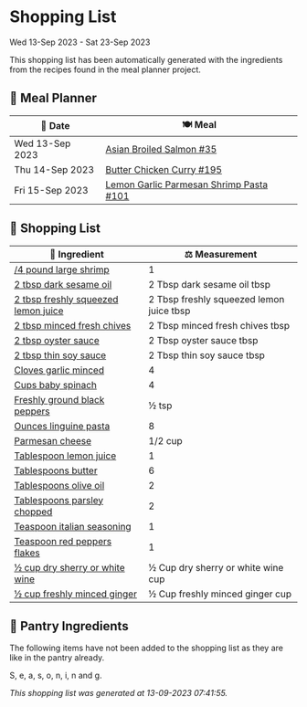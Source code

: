 # Shopping List

Wed 13-Sep 2023 - Sat 23-Sep 2023

This shopping list has been automatically generated with the ingredients from the recipes found in the meal planner project.

## 📅 Meal Planner

|📅 Date| 🍽️ Meal|
|----|----|
|Wed 13-Sep 2023|[Asian Broiled Salmon #35](https://github.com/bryanbr23/Recipes/issues/35)|
|Thu 14-Sep 2023|[Butter Chicken Curry #195](https://github.com/bryanbr23/Recipes/issues/195)|
|Fri 15-Sep 2023|[Lemon Garlic Parmesan Shrimp Pasta #101](https://github.com/bryanbr23/Recipes/issues/101)|

## 🛒 Shopping List

| 🍌 Ingredient| ⚖️ Measurement|
|----------|-----------|
|[/4 pound large shrimp](https://www.sainsburys.co.uk/gol-ui/SearchResults//4%20pound%20large%20shrimp)|1|
|[2 tbsp dark sesame oil](https://www.sainsburys.co.uk/gol-ui/SearchResults/2%20tbsp%20dark%20sesame%20oil)|2 Tbsp dark sesame oil tbsp|
|[2 tbsp freshly squeezed lemon juice](https://www.sainsburys.co.uk/gol-ui/SearchResults/2%20tbsp%20freshly%20squeezed%20lemon%20juice)|2 Tbsp freshly squeezed lemon juice tbsp|
|[2 tbsp minced fresh chives](https://www.sainsburys.co.uk/gol-ui/SearchResults/2%20tbsp%20minced%20fresh%20chives)|2 Tbsp minced fresh chives tbsp|
|[2 tbsp oyster sauce](https://www.sainsburys.co.uk/gol-ui/SearchResults/2%20tbsp%20oyster%20sauce)|2 Tbsp oyster sauce tbsp|
|[2 tbsp thin soy sauce](https://www.sainsburys.co.uk/gol-ui/SearchResults/2%20tbsp%20thin%20soy%20sauce)|2 Tbsp thin soy sauce tbsp|
|[Cloves garlic minced](https://www.sainsburys.co.uk/gol-ui/SearchResults/Cloves%20garlic%20minced)|4|
|[Cups baby spinach](https://www.sainsburys.co.uk/gol-ui/SearchResults/Cups%20baby%20spinach)|4|
|[Freshly ground black peppers](https://www.sainsburys.co.uk/gol-ui/SearchResults/Freshly%20ground%20black%20peppers)|½ tsp|
|[Ounces linguine pasta](https://www.sainsburys.co.uk/gol-ui/SearchResults/Ounces%20linguine%20pasta)|8|
|[Parmesan cheese](https://www.sainsburys.co.uk/gol-ui/SearchResults/Parmesan%20cheese)|1/2 cup|
|[Tablespoon lemon juice](https://www.sainsburys.co.uk/gol-ui/SearchResults/Tablespoon%20lemon%20juice)|1|
|[Tablespoons butter](https://www.sainsburys.co.uk/gol-ui/SearchResults/Tablespoons%20butter)|6|
|[Tablespoons olive oil](https://www.sainsburys.co.uk/gol-ui/SearchResults/Tablespoons%20olive%20oil)|2|
|[Tablespoons parsley chopped](https://www.sainsburys.co.uk/gol-ui/SearchResults/Tablespoons%20parsley%20chopped)|2|
|[Teaspoon italian seasoning](https://www.sainsburys.co.uk/gol-ui/SearchResults/Teaspoon%20italian%20seasoning)|1|
|[Teaspoon red peppers flakes](https://www.sainsburys.co.uk/gol-ui/SearchResults/Teaspoon%20red%20peppers%20flakes)|1|
|[½ cup dry sherry or white wine](https://www.sainsburys.co.uk/gol-ui/SearchResults/½%20cup%20dry%20sherry%20or%20white%20wine)|½ Cup dry sherry or white wine cup|
|[½ cup freshly minced ginger](https://www.sainsburys.co.uk/gol-ui/SearchResults/½%20cup%20freshly%20minced%20ginger)|½ Cup freshly minced ginger cup|

## 🏪 Pantry Ingredients

The following items have not been added to the shopping list as they are like in the pantry already.

S, e, a, s, o, n, i, n and g.


_This shopping list was generated at 13-09-2023 07:41:55._